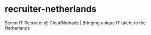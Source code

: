 # recruiter-netherlands
Senior IT Recruiter @ CloudNomads | Bringing unique IT talent to the Netherlands
